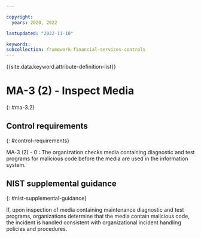```yaml
---

copyright:
  years: 2020, 2022

lastupdated: "2022-11-10"

keywords: 
subcollection: framework-financial-services-controls
---
```


{{site.data.keyword.attribute-definition-list}}

               
# MA-3 (2) - Inspect Media
{: #ma-3.2}

## Control requirements
{: #control-requirements}

MA-3 (2) - 0
    : The organization checks media containing diagnostic and test programs for malicious code before the media are used in the information system.

## NIST supplemental guidance
{: #nist-supplemental-guidance}

If, upon inspection of media containing maintenance diagnostic and test programs, organizations determine that the media contain malicious code, the incident is handled consistent with organizational incident handling policies and procedures.





